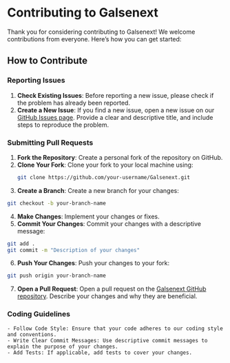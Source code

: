 # Contributing to Galsenext

Thank you for considering contributing to Galsenext! We welcome contributions from everyone. Here’s how you can get started:

## How to Contribute

### Reporting Issues

1. **Check Existing Issues**: Before reporting a new issue, please check if the problem has already been reported.
2. **Create a New Issue**: If you find a new issue, open a new issue on our [GitHub Issues page](https://github.com/mouhamedhanne/Galsenext/issues). Provide a clear and descriptive title, and include steps to reproduce the problem.

### Submitting Pull Requests

1. **Fork the Repository**: Create a personal fork of the repository on GitHub.
2. **Clone Your Fork**: Clone your fork to your local machine using:
   ```bash
   git clone https://github.com/your-username/Galsenext.git

3. **Create a Branch**: Create a new branch for your changes:

```bash
git checkout -b your-branch-name
```

4. **Make Changes**: Implement your changes or fixes.
5. **Commit Your Changes**: Commit your changes with a descriptive message:

```bash
git add .
git commit -m "Description of your changes"
```

6. **Push Your Changes**: Push your changes to your fork:

```bash
git push origin your-branch-name
```

7. **Open a Pull Request**: Open a pull request on the [Galsenext GitHub repository](https://github.com/mouhamedhanne/Galsenext/pulls). Describe your changes and why they are beneficial.

### Coding Guidelines
    - Follow Code Style: Ensure that your code adheres to our coding style and conventions.
    - Write Clear Commit Messages: Use descriptive commit messages to explain the purpose of your changes.
    - Add Tests: If applicable, add tests to cover your changes.
